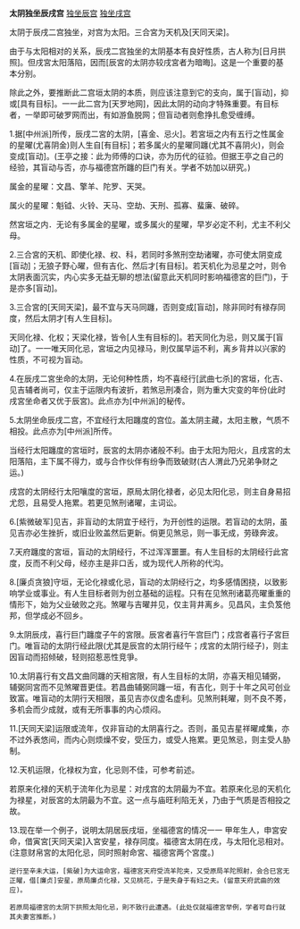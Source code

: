 **太阴独坐辰戌宫**
[独坐辰宫](./太阴独坐辰宫.png)
[独坐戌宫](./太阴独坐戌宫.png)

太阴于辰戌二宫独坐，对宫为太阳。三合宮为天机及[天同天梁]。

由于与太阳相对的关系，辰戌二宫独坐的太阴基本有良好性质，古人称为[日月拱照]。但戌宮太阳落陷，因而[辰宮的太阴亦较戌宮者为暗晦]。这是一个重要的基本分别。

除此之外，要推断此二宫垣太阴的本质，则应该注意到它的支向，属于[盲动]，抑或[具有目标]。一一此二宫为[天罗地网]，因此太阴的动向才特殊重要。有目标者，一举即可破罗网而出，有如游鱼脱网；但盲动者则愈挣扎愈受缠缚。

1.据[中州派]所传，辰戌二宮的太阴，[喜金、忌火]。若宮垣之内有五行之性属金的星曜(尤喜阴金)则人生自[有目标]；若多属火的星曜同躔(尤其不喜阴火)，则会变成[盲动]。(王亭之接：此为师傅的口诀，亦为历代的征验。但据王亭之自己的经验，其盲动与否，亦与福德宫所躔的巨门有关。学者不妨加以研究。)

属金的星曜：文昌、擎羊、陀罗、天哭。

属火的星曜：魁钺、火铃、天马、空劫、天刑、孤寡、蜚廉、破碎。

然宮垣之内．无论有多属金的星曜，或多属火的星曜，早岁必定不利，尤主不利父母。

2.三合宮的天机、即使化禄、权、科，若同时多煞刑空劫诸曜，亦可使太阴变成[盲动]；无狼子野心曜，但有吉化、然后才[有目标]。若天机化为忌星之吋，则令太阴表面沉实，内心实多无益无聊的想法(留意此天机同时影响福德宮的巨门)，于是亦多[盲动]。

3.三合宮的[天同天梁]，最不宜与天马同躔，否则变成[盲动]，除非同时有禄存同度，然后太阴才[有人生目标]。

天同化禄、化权；天梁化禄，皆令[人生有目标的]。若天同化为忌，则又属于[盲动]了。一一唯天同化忌，宮垣之内见禄马，則仅属早运不利，离乡背井以兴家的性质，不可视为盲动。

4.在辰戌二宮坐命的太阴，无论何种性质，均不喜经行[武曲七杀]的宮垣，化吉、见吉辅者尚可，仅主于运限内有波折，若煞忌刑凑合，则为重大灾变的年份(此时戌宮坐命者又优于辰宮)。此点亦为[中州派]的秘传。

5.太阴坐命辰戌二宫，不宜经行太阳躔度的宫位。盖太阴主藏，太阳主散，气质不相投。此点亦为[中州派]所传。

当经行太阳躔度的宮垣时，辰宮的太阴亦诸般不利。由于太阳为阳火，且戌宮的太阳落陷，主下属不得力，或与合作伙伴有纷争而致破财(古人渭此乃兄弟争财之运。)

戌宫的太阴经行太阳嚷度的宮垣，原局太阴化禄者，必见太阳化忌，则主自身易招尤怨，且易受人拖累。若更见煞刑诸曜，主词讼。

6.[紫微破军]见吉，非盲动的太阴宜于经行，为开创性的运限。若盲动的太阴，虽见吉亦必生挫折，或旧业败盖然后更新。倘更见煞忌，则一事无成，劳碌奔波。

7.天府躔度的宮垣，盲动的太阴经行，不过浑浑噩噩。有人生目标的太阴经行此宮度，反而不利父母，经亦主是非口舌，或为现代人所称的代沟。

8.[廉贞贪狼]守垣，无论化禄或化忌，盲动的太阴经行之，均多感情困挠，以致影响学业或事业。有人生目标者则为创立基础的运程。只有在见煞刑诸葛亮曜重重的情形下，始为父业破败之兆。煞曜与吉曜并见，仅主背井离乡。见昌风，主负笈他邦，但学成必不回乡。

9.太阴辰戌，喜行巨门躔度子午的宮限。辰宮者喜行午宫巨门；戍宫者喜行子宮巨门。唯盲动的太阴行经此限(尤其是辰宫的太阴行经午；戌宮的太阴行经子)，则主因盲动而招倾破，轻则招惹恶性竞爭。

10.太阴喜行有文昌文曲同躔的天相宮限，有人生目标的太阴，亦喜天相见辅弼，辅弼同宮而不见煞曜晋更佳。若昌曲辅弼同躔一垣，有吉化，则于十年之风可创业致富。唯盲动的太阴行天相限，虽见吉亦仪虚名虚利。见煞刑耗曜，则不良不莠，多机会而少成就，或有无所事事的内心烦闷。

11.[天同天梁]运限或流年，仅非盲动的太阴喜行之。否则，虽见吉星祥曜咸集，亦不过外表悠间，而内心则烦燥不安，受压力，或受人拖累。更见煞忌，则主受人胁制。

12.天机运限，化禄权为宜，化忌则不佳，可参考前述。

若原来化禄的天机于流年化为忌星：对戌宫的太阴最为不宜。若原来化忌的天机化为禄星，对辰宮的太阴最为不宜。这一点与庙旺利陷无关，乃由于气质是否相投之故。

13.现在举一个例子，说明太阴居辰戌垣，坐福德宮的情况一一
    甲年生人，申宮安命，借寅宮[天同天梁]入宮安星，禄存同度。福德宮太阴在戌，与太阳化忌相对。(注意财帛宮的太阳化忌，同时照射命宮、福德宮两个宮度。)

    逆行至辛未大运，[紫破]为大运命宮，福德宮天府受流羊陀夹，又受原局羊陀照射，会合巳宮无正曜，借[廉贞]安星，原局廉贞化禄，又见桃花，于是失身于有妇之夫。(留意天府武曲的效应)。

    若原局福德宮的太阴下拱照太阳化忌，則不致行此遭遇。(此处仅就福德宮举例，学者可自行就其夫妻宮推断。)